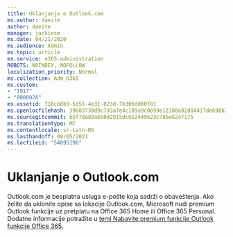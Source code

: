 ```yaml
---
title: Uklanjanje o Outlook.com
ms.author: daeite
author: daeite
manager: jackiesm
ms.date: 04/21/2020
ms.audience: Admin
ms.topic: article
ms.service: o365-administration
ROBOTS: NOINDEX, NOFOLLOW
localization_priority: Normal
ms.collection: Adm_O365
ms.custom:
- "1917"
- "8000028"
ms.assetid: 718cb8b3-5d51-4e31-823d-7b306dd60f01
ms.openlocfilehash: 39603738d9c7d3a7e4c189a9c0699e12108a82d84417de698b22195aef2cd2bd
ms.sourcegitcommit: b5f7da89a650d2915dc652449623c78be6247175
ms.translationtype: MT
ms.contentlocale: sr-Latn-RS
ms.lasthandoff: 08/05/2021
ms.locfileid: "54095196"
---
```

# <a name="remove-ads-in-outlookcom"></a>Uklanjanje o Outlook.com

Outlook.com je besplatna usluga e-pošte koja sadrži o obaveštenja. Ako želite da uklonite opise sa lokacije Outlook.com, Microsoft nudi premium Outlook funkcije uz pretplatu na Office 365 Home ili Office 365 Personal. Dodatne informacije potražite u [temi Nabavite premium funkcije Outlook funkcije Office 365.](https://go.microsoft.com/fwlink/?linkid=872181)
